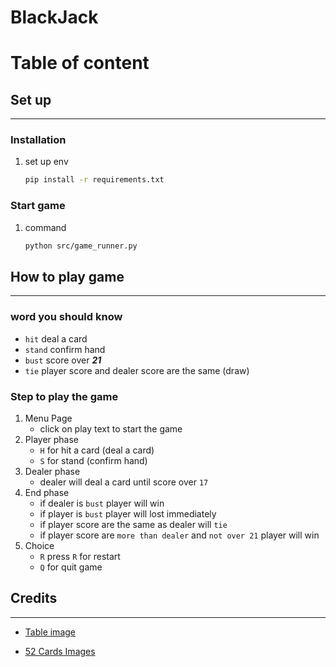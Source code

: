 # BlackJack

# Table of content

## Set up

---

### Installation

1. set up env
    ```bash
    pip install -r requirements.txt
    ```

### Start game

1. command
    ```bash
    python src/game_runner.py
    ```

## How to play game

---

### word you should know

-   `hit` deal a card
-   `stand` confirm hand
-   `bust` score over **_21_**
-   `tie` player score and dealer score are the same (draw)

### Step to play the game

1. Menu Page
    - click on play text to start the game
2. Player phase
    - `H` for hit a card (deal a card)
    - `S` for stand (confirm hand)
3. Dealer phase
    - dealer will deal a card until score over `17`
4. End phase
    - if dealer is `bust` player will win
    - if player is `bust` player will lost immediately
    - if player score are the same as dealer will `tie`
    - if player score are `more than dealer` and `not over 21` player will win
5. Choice
    - `R` press `R` for restart
    - `Q` for quit game

## Credits

---

-   [Table image](https://www.google.com/url?sa=i&url=https%3A%2F%2Fstock.adobe.com%2Fsearch%3Fk%3Dblackjack%2Btable&psig=AOvVaw3NmQXaf6A61yrQhfg-qk3d&ust=1744205033203000&source=images&cd=vfe&opi=89978449&ved=0CBQQjRxqFwoTCLiBo6zEyIwDFQAAAAAdAAAAABAn)

-   [52 Cards Images](https://acbl.mybigcommerce.com/52-playing-cards/)
